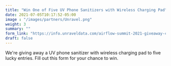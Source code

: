 ```yaml
---
title: "Win One of Five UV Phone Sanitizers with Wireless Charging Pad"
date: 2021-07-05T10:17:52-05:00
image : "/images/partners/Unravel.png"
weight: 3
summary: ""
form_link: "https://info.unraveldata.com/airflow-summit-2021-giveaway-contest-lp.html"
draft: false
---
```


We're giving away a UV phone sanitizer with wireless charging pad to five lucky entries. Fill out this form for your chance to win.